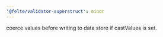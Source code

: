 ```yaml
---
'@felte/validator-superstruct': minor
---
```


coerce values before writing to data store if castValues is set.
